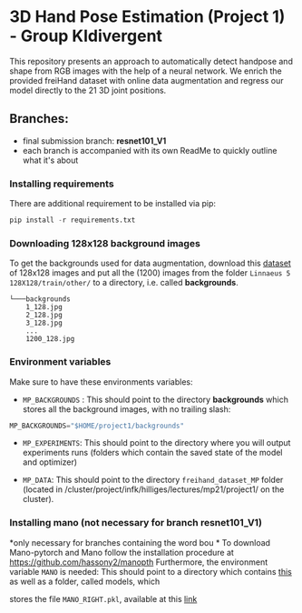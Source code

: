 # 3D Hand Pose Estimation (Project 1) - Group KIdivergent
This repository presents an approach to automatically detect handpose and shape from RGB images with the help of a neural network. We enrich the provided freiHand dataset with online data augmentation and regress our model directly to the 21 3D joint positions.
  

## Branches:

- final submission branch: **resnet101_V1**
- each branch is accompanied with its own ReadMe to quickly outline what it's about

  
### Installing requirements

There are additional requirement to be installed via pip:

```python
pip install -r requirements.txt
```

### Downloading 128x128 background images

To get the backgrounds used for data augmentation, download this [dataset](http://chaladze.com/l5/img/Linnaeus%205%20128X128.rar) of 128x128 images and put all the (1200) images from the folder `Linnaeus 5 128X128/train/other/` to a directory, i.e. called **backgrounds**.
```
└───backgrounds
	1_128.jpg
	2_128.jpg
	3_128.jpg
	...
	1200_128.jpg
```

### Environment variables

Make sure to have these environments variables:

- `MP_BACKGROUNDS` : This should point to the directory **backgrounds** which stores all the background images, with no trailing slash:
```python
MP_BACKGROUNDS="$HOME/project1/backgrounds"
```

- `MP_EXPERIMENTS`: This should point to the directory where you will output experiments runs (folders which contain the saved state of the model and optimizer)

- `MP_DATA`: This should point to the directory `freihand_dataset_MP` folder (located in /cluster/project/infk/hilliges/lectures/mp21/project1/ on the cluster).

### Installing mano (not necessary for branch resnet101_V1)
*only necessary for branches containing the word bou *
To download Mano-pytorch and Mano follow the installation procedure at https://github.com/hassony2/manopth
Furthermore, the environment variable `MANO` is needed: This should point to a directory which contains [this](https://github.com/hassony2/manopth/tree/master/mano) as well as a folder, called models, which

stores the file `MANO_RIGHT.pkl`, available at this [link](https://mano.is.tue.mpg.de/downloads)
  

